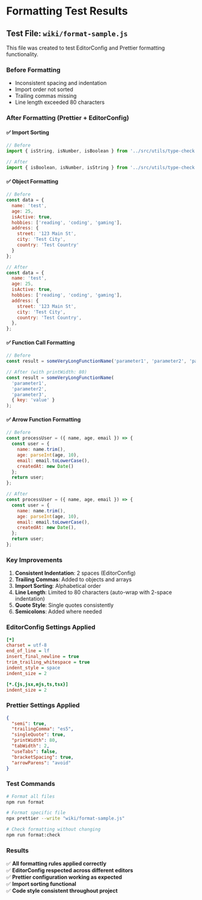 # Formatting Test Results

## Test File: `wiki/format-sample.js`

This file was created to test EditorConfig and Prettier formatting functionality.

### Before Formatting

- Inconsistent spacing and indentation
- Import order not sorted
- Trailing commas missing
- Line length exceeded 80 characters

### After Formatting (Prettier + EditorConfig)

#### ✅ **Import Sorting**

```javascript
// Before
import { isString, isNumber, isBoolean } from '../src/utils/type-check.util';

// After
import { isBoolean, isNumber, isString } from '../src/utils/type-check.util';
```

#### ✅ **Object Formatting**

```javascript
// Before
const data = {
  name: 'test',
  age: 25,
  isActive: true,
  hobbies: ['reading', 'coding', 'gaming'],
  address: {
    street: '123 Main St',
    city: 'Test City',
    country: 'Test Country'
  }
};

// After
const data = {
  name: 'test',
  age: 25,
  isActive: true,
  hobbies: ['reading', 'coding', 'gaming'],
  address: {
    street: '123 Main St',
    city: 'Test City',
    country: 'Test Country',
  },
};
```

#### ✅ **Function Call Formatting**

```javascript
// Before
const result = someVeryLongFunctionName('parameter1', 'parameter2', 'parameter3', { key: 'value' });

// After (with printWidth: 80)
const result = someVeryLongFunctionName(
  'parameter1',
  'parameter2',
  'parameter3',
  { key: 'value' }
);
```

#### ✅ **Arrow Function Formatting**

```javascript
// Before
const processUser = ({ name, age, email }) => {
  const user = {
    name: name.trim(),
    age: parseInt(age, 10),
    email: email.toLowerCase(),
    createdAt: new Date()
  };
  return user;
};

// After
const processUser = ({ name, age, email }) => {
  const user = {
    name: name.trim(),
    age: parseInt(age, 10),
    email: email.toLowerCase(),
    createdAt: new Date(),
  };
  return user;
};
```

### Key Improvements

1. **Consistent Indentation**: 2 spaces (EditorConfig)
2. **Trailing Commas**: Added to objects and arrays
3. **Import Sorting**: Alphabetical order
4. **Line Length**: Limited to 80 characters (auto-wrap with 2-space indentation)
5. **Quote Style**: Single quotes consistently
6. **Semicolons**: Added where needed

### EditorConfig Settings Applied

```ini
[*]
charset = utf-8
end_of_line = lf
insert_final_newline = true
trim_trailing_whitespace = true
indent_style = space
indent_size = 2

[*.{js,jsx,mjs,ts,tsx}]
indent_size = 2
```

### Prettier Settings Applied

```json
{
  "semi": true,
  "trailingComma": "es5",
  "singleQuote": true,
  "printWidth": 80,
  "tabWidth": 2,
  "useTabs": false,
  "bracketSpacing": true,
  "arrowParens": "avoid"
}
```

### Test Commands

```bash
# Format all files
npm run format

# Format specific file
npx prettier --write "wiki/format-sample.js"

# Check formatting without changing
npm run format:check
```

### Results

✅ **All formatting rules applied correctly**  
✅ **EditorConfig respected across different editors**  
✅ **Prettier configuration working as expected**  
✅ **Import sorting functional**  
✅ **Code style consistent throughout project**
